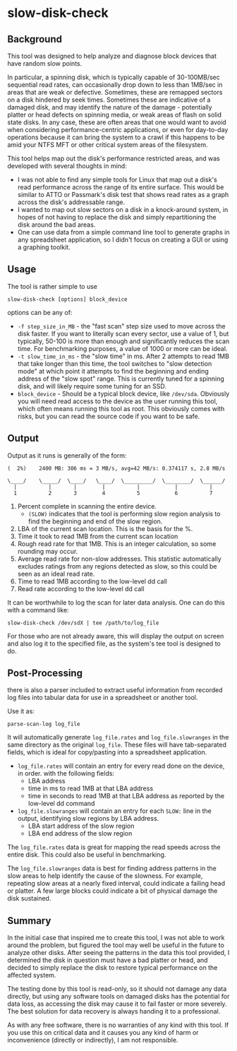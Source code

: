 slow-disk-check
================

Background
-----------

This tool was designed to help analyze and diagnose block devices that have random slow points.

In particular, a spinning disk, which is typically capable of 30-100MB/sec sequential read rates, can occasionally drop down to less than 1MB/sec in areas that are weak or defective.  Sometimes, these are remapped sectors on a disk hindered by seek times. Sometimes these are indicative of a damaged disk, and may identify the nature of the damage - potentially platter or head defects on spinning media, or weak areas of flash on solid state disks.  In any case, these are often areas that one would want to avoid when considering performance-centric applications, or even for day-to-day operations because it can bring the system to a crawl if this happens to be amid your NTFS MFT or other critical system areas of the filesystem.

This tool helps map out the disk's performance restricted areas, and was developed with several thoughts in mind:
- I was not able to find any simple tools for Linux that map out a disk's read performance across the range of its entire surface.  This would be similar to ATTO or Passmark's disk test that shows read rates as a graph across the disk's addressable range.
- I wanted to map out slow sectors on a disk in a knock-around system, in hopes of not having to replace the disk and simply repartitioning the disk around the bad areas.
- One can use data from a simple command line tool to generate graphs in any spreadsheet application, so I didn't focus on creating a GUI or using a graphing toolkit.


Usage
------

The tool is rather simple to use

`slow-disk-check [options] block_device`

options can be any of:
- `-f step_size_in_MB` - the "fast scan" step size used to move across the disk faster.  If you want to literally scan every sector, use a value of 1, but typically, 50-100 is more than enough and significantly reduces the scan time.  For benchmarking purposes, a value of 1000 or more can be ideal.
- `-t slow_time_in_ms` - the "slow time" in ms.  After 2 attempts to read 1MB that take longer than this time, the tool switches to "slow detection mode" at which point it attempts to find the beginning and ending address of the "slow spot" range.  This is currently tuned for a spinning disk, and will likely require some tuning for an SSD.
- `block_device` - Should be a typical block device, like `/dev/sda`.  Obviously you will need read access to the device as the user running this tool, which often means running this tool as root.  This obviously comes with risks, but you can read the source code if you want to be safe.


Output
-------

Output as it runs is generally of the form:

```
(  2%)    2400 MB: 306 ms = 3 MB/s, avg=42 MB/s: 0.374117 s, 2.8 MB/s
```
```
\____/    \_____/  \____/   \____/  \_________/  \________/  \______/
  |          |       |        |          |           |          |
  1          2       3        4          5           6          7
```
1. Percent complete in scanning the entire device.
   - `(SLOW)` indicates that the tool is performing slow region analysis to find the beginning and end of the slow region.
2. LBA of the current scan location.  This is the basis for the %.
3. Time it took to read 1MB from the current scan location
4. Rough read rate for that 1MB.  This is an integer calculation, so some rounding may occur.
5. Average read rate for non-slow addresses.  This statistic automatically excludes ratings from any regions detected as slow, so this could be seen as an ideal read rate.
6. Time to read 1MB according to the low-level dd call
7. Read rate according to the low-level dd call


It can be worthwhile to log the scan for later data analysis.  One can do this with a command like:

`slow-disk-check /dev/sdX | tee /path/to/log_file`

For those who are not already aware, this will display the output on screen and also log it to the specified file, as the system's tee tool is designed to do.


Post-Processing
----------------

there is also a parser included to extract useful information from recorded log files into tabular data for use in a spreadsheet or another tool.

Use it as:

`parse-scan-log log_file`

It will automatically generate `log_file.rates` and `log_file.slowranges` in the same directory as the original `log_file`.  These files will have tab-separated fields, which is ideal for copy/pasting into a spreadsheet application.

- `log_file.rates` will contain an entry for every read done on the device, in order. with the following fields:
  - LBA address
  - time in ms to read 1MB at that LBA address
  - time in seconds to read 1MB at that LBA address as reported by the low-level dd command
- `log_file.slowranges` will contain an entry for each `SLOW:` line in the output, identifying slow regions by LBA address.
  - LBA start address of the slow region
  - LBA end address of the slow region

The `log_file.rates` data is great for mapping the read speeds across the entire disk.  This could also be useful in benchmarking.

The `log_file.slowranges` data is best for finding address patterns in the slow areas to help identify the cause of the slowness.  For example, repeating slow areas at a nearly fixed interval, could indicate a failing head or platter.  A few large blocks could indicate a bit of physical damage the disk sustained.


Summary
--------

In the initial case that inspired me to create this tool, I was not able to work around the problem, but figured the tool may well be useful in the future to analyze other disks.  After seeing the patterns in the data this tool provided, I determined the disk in question must have a bad platter or head, and decided to simply replace the disk to restore typical performance on the affected system.

The testing done by this tool is read-only, so it should not damage any data directly, but using any software tools on damaged disks has the potential for data loss, as accessing the disk may cause it to fail faster or more severely.  The best solution for data recovery is always handing it to a professional.

As with any free software, there is no warranties of any kind with this tool.  If you use this on critical data and it causes you any kind of harm or inconvenience (directly or indirectly), I am not responsible.

